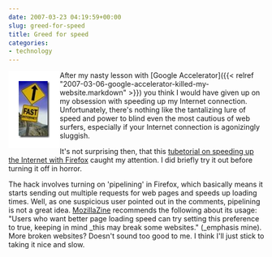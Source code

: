 ```yaml
---
date: 2007-03-23 04:19:59+00:00
slug: greed-for-speed
title: Greed for speed
categories:
- technology
---
```



<img align="left" style="border:20px solid white" src="/images/fastinternet%5B5%5D.jpg">

After my nasty lesson with [Google Accelerator]({{< relref "2007-03-06-google-accelerator-killed-my-website.markdown" >}}) you think I would have given up on my obsession with speeding up my Internet connection. Unfortunately, there's nothing like the tantalizing lure of speed and power to blind even the most cautious of web surfers, especially if your Internet connection is agonizingly sluggish. 

It's not surprising then, that this [tubetorial on speeding up the Internet with Firefox](http://www.tubetorial.com/speed-up-firefox/) caught my attention. I did briefly try it out before turning it off in horror.

The hack involves turning on 'pipelining' in Firefox, which basically means it starts sending out multiple requests for web pages and speeds up loading times. Well, as one suspicious user pointed out in the comments, pipelining is not a great idea. [MozillaZine](http://kb.mozillazine.org/Network.http.pipelining) recommends the following about its usage: "Users who want better page loading speed can try setting this preference to true, keeping in mind _this may break some websites." (_emphasis mine). More broken websites? Doesn't sound too good to me. I think I'll just stick to taking it nice and slow.
